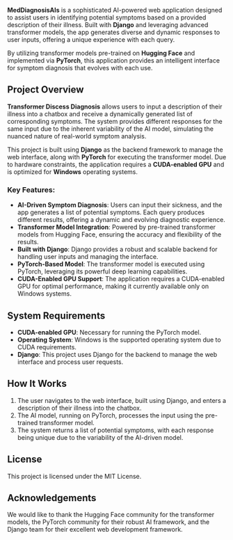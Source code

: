 
**MedDiagnosisAIs** is a sophisticated AI-powered web application designed to assist users in identifying potential symptoms based on a provided description of their illness. Built with **Django** and leveraging advanced transformer models, the app generates diverse and dynamic responses to user inputs, offering a unique experience with each query. 

By utilizing transformer models pre-trained on **Hugging Face** and implemented via **PyTorch**, this application provides an intelligent interface for symptom diagnosis that evolves with each use. 

## Project Overview

**Transformer Discess Diagnosis** allows users to input a description of their illness into a chatbox and receive a dynamically generated list of corresponding symptoms. The system provides different responses for the same input due to the inherent variability of the AI model, simulating the nuanced nature of real-world symptom analysis.

This project is built using **Django** as the backend framework to manage the web interface, along with **PyTorch** for executing the transformer model. Due to hardware constraints, the application requires a **CUDA-enabled GPU** and is optimized for **Windows** operating systems.

### Key Features:

- **AI-Driven Symptom Diagnosis**: Users can input their sickness, and the app generates a list of potential symptoms. Each query produces different results, offering a dynamic and evolving diagnostic experience.
- **Transformer Model Integration**: Powered by pre-trained transformer models from Hugging Face, ensuring the accuracy and flexibility of the results.
- **Built with Django**: Django provides a robust and scalable backend for handling user inputs and managing the interface.
- **PyTorch-Based Model**: The transformer model is executed using PyTorch, leveraging its powerful deep learning capabilities.
- **CUDA-Enabled GPU Support**: The application requires a CUDA-enabled GPU for optimal performance, making it currently available only on Windows systems.

## System Requirements

- **CUDA-enabled GPU**: Necessary for running the PyTorch model.
- **Operating System**: Windows is the supported operating system due to CUDA requirements.
- **Django**: This project uses Django for the backend to manage the web interface and process user requests.

## How It Works

1. The user navigates to the web interface, built using Django, and enters a description of their illness into the chatbox.
2. The AI model, running on PyTorch, processes the input using the pre-trained transformer model.
3. The system returns a list of potential symptoms, with each response being unique due to the variability of the AI-driven model.

## License

This project is licensed under the MIT License. 

## Acknowledgements

We would like to thank the Hugging Face community for the transformer models, the PyTorch community for their robust AI framework, and the Django team for their excellent web development framework.
